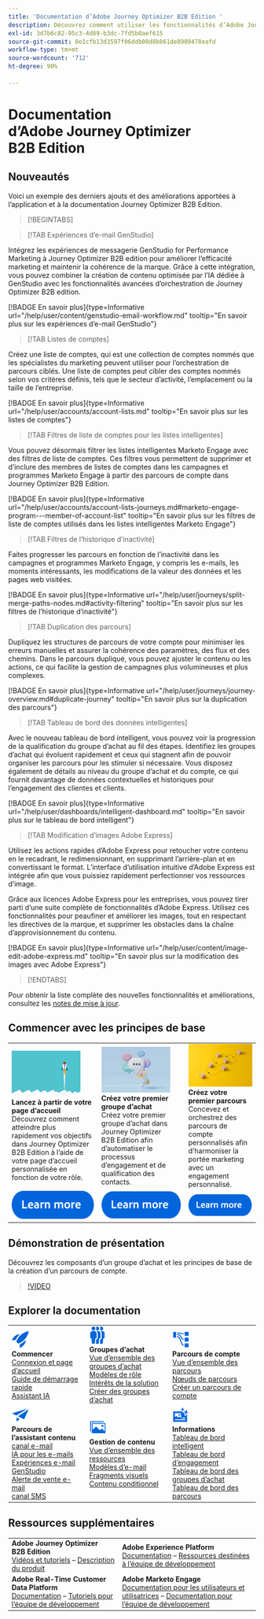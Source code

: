 ```yaml
---
title: 'Documentation d’Adobe Journey Optimizer B2B Edition '
description: Découvrez comment utiliser les fonctionnalités d’Adobe Journey Optimizer B2B Edition pour orchestrer des parcours de compte et de groupe d’achat à l’aide de l’IA générative intégrée et d’une automatisation de pointe.
exl-id: 3d7b6c82-95c3-4d89-b3dc-7fd5b0aef615
source-git-commit: 0e1cfb13d3597f06ddb08d8b861de8909478eafd
workflow-type: tm+mt
source-wordcount: '712'
ht-degree: 90%

---
```


# Documentation d’Adobe Journey Optimizer B2B Edition 

## Nouveautés

Voici un exemple des derniers ajouts et des améliorations apportées à l’application et à la documentation Journey Optimizer B2B Edition.

>[!BEGINTABS]

>[!TAB Expériences d’e-mail GenStudio]

Intégrez les expériences de messagerie GenStudio for Performance Marketing à Journey Optimizer B2B edition pour améliorer l’efficacité marketing et maintenir la cohérence de la marque. Grâce à cette intégration, vous pouvez combiner la création de contenu optimisée par l’IA dédiée à GenStudio avec les fonctionnalités avancées d’orchestration de Journey Optimizer B2B edition.

[!BADGE En savoir plus]{type=Informative url="/help/user/content/genstudio-email-workflow.md" tooltip="En savoir plus sur les expériences d’e-mail GenStudio"}

>[!TAB Listes de comptes]

Créez une liste de comptes, qui est une collection de comptes nommés que les spécialistes du marketing peuvent utiliser pour l’orchestration de parcours ciblés. Une liste de comptes peut cibler des comptes nommés selon vos critères définis, tels que le secteur d’activité, l’emplacement ou la taille de l’entreprise.

[!BADGE En savoir plus]{type=Informative url="/help/user/accounts/account-lists.md" tooltip="En savoir plus sur les listes de comptes"}

>[!TAB Filtres de liste de comptes pour les listes intelligentes]

Vous pouvez désormais filtrer les listes intelligentes Marketo Engage avec des filtres de liste de comptes. Ces filtres vous permettent de supprimer et d’inclure des membres de listes de comptes dans les campagnes et programmes Marketo Engage à partir des parcours de compte dans Journey Optimizer B2B Edition.

[!BADGE En savoir plus]{type=Informative url="/help/user/accounts/account-lists-journeys.md#marketo-engage-program---member-of-account-list" tooltip="En savoir plus sur les filtres de liste de comptes utilisés dans les listes intelligentes Marketo Engage"}

>[!TAB Filtres de l’historique d’inactivité]

Faites progresser les parcours en fonction de l’inactivité dans les campagnes et programmes Marketo Engage, y compris les e-mails, les moments intéressants, les modifications de la valeur des données et les pages web visitées.

[!BADGE En savoir plus]{type=Informative url="/help/user/journeys/split-merge-paths-nodes.md#activity-filtering" tooltip="En savoir plus sur les filtres de l’historique d’inactivité"}

>[!TAB Duplication des parcours]

Dupliquez les structures de parcours de votre compte pour minimiser les erreurs manuelles et assurer la cohérence des paramètres, des flux et des chemins. Dans le parcours dupliqué, vous pouvez ajuster le contenu ou les actions, ce qui facilite la gestion de campagnes plus volumineuses et plus complexes.

[!BADGE En savoir plus]{type=Informative url="/help/user/journeys/journey-overview.md#duplicate-journey" tooltip="En savoir plus sur la duplication des parcours"}

>[!TAB Tableau de bord des données intelligentes]

Avec le nouveau tableau de bord intelligent, vous pouvez voir la progression de la qualification du groupe d’achat au fil des étapes. Identifiez les groupes d’achat qui évoluent rapidement et ceux qui stagnent afin de pouvoir organiser les parcours pour les stimuler si nécessaire. Vous disposez également de détails au niveau du groupe d’achat et du compte, ce qui fournit davantage de données contextuelles et historiques pour l’engagement des clientes et clients.

[!BADGE En savoir plus]{type=Informative url="/help/user/dashboards/intelligent-dashboard.md" tooltip="En savoir plus sur le tableau de bord intelligent"}

>[!TAB Modification d’images Adobe Express]

Utilisez les actions rapides d’Adobe Express pour retoucher votre contenu en le recadrant, le redimensionnant, en supprimant l’arrière-plan et en convertissant le format. L’interface d’utilisation intuitive d’Adobe Express est intégrée afin que vous puissiez rapidement perfectionner vos ressources d’image.

Grâce aux licences Adobe Express pour les entreprises, vous pouvez tirer parti d’une suite complète de fonctionnalités d’Adobe Express. Utilisez ces fonctionnalités pour peaufiner et améliorer les images, tout en respectant les directives de la marque, et supprimer les obstacles dans la chaîne d’approvisionnement du contenu.

[!BADGE En savoir plus]{type=Informative url="/help/user/content/image-edit-adobe-express.md" tooltip="En savoir plus sur la modification des images avec Adobe Express"}

>[!ENDTABS]

Pour obtenir la liste complète des nouvelles fonctionnalités et améliorations, consultez les [notes de mise à jour](../user/release-notes/release-notes.md). <!-- Stay up-to-date with the latest changes in our documentation by visiting the [documentation updates page](using/rn/documentation-updates.md).-->

## Commencer avec les principes de base

<table style="table-layout:fixed">
  <tr style="border: 0;">
    <td>
    <a href="home-page.md"><img width="140px" src="./assets/launch.png" alt="Lancement de l’utilisation des produits"></a>
    <div><strong>Lancez à partir de votre page d’accueil</strong><br/>Découvrez comment atteindre plus rapidement vos objectifs dans Journey Optimizer B2B Edition à l’aide de votre page d’accueil personnalisée en fonction de votre rôle.</div>
    </td>
      <td>
    <a href="buying-groups/buying-groups-overview.md"><img width="140px" src="./assets/communication.png" alt="Groupes d’achat"></a>
    <div><strong>Créez votre premier groupe d’achat</strong><br/>Créez votre premier groupe d’achat dans Journey Optimizer B2B Edition afin d’automatiser le processus d’engagement et de qualification des contacts.</div>
    </td>
    <td>
    <a href="journeys/journey-overview.md"><img width="140px" src="./assets/flow.png" alt="Parcours de compte"></a>
    <div><strong>Créez votre premier parcours</strong><br/>Concevez et orchestrez des parcours de compte personnalisés afin d’harmoniser la portée marketing avec un engagement personnalisé. 
    </div>
    </td>
  </tr>
  <tr style="border: 0;">
    <td align="center"><a href="home-page.md"><img src="../assets/learn-more.svg" alt="En savoir plus"></a></td>
    <td align="center"><a href="buying-groups/buying-groups-overview.md"><img src="../assets/learn-more.svg" alt="En savoir plus"></a></td>
    <td align="center"><a href="journeys/journey-overview.md"><img src="../assets/learn-more.svg" alt="En savoir plus"></a></td>
    </tr>
</table>

## Démonstration de présentation

Découvrez les composants d’un groupe d’achat et les principes de base de la création d’un parcours de compte.

>[!VIDEO](https://video.tv.adobe.com/v/3432054?quality=12)

## Explorer la documentation

<table style="table-layout:auto">
  <tr style="border: 0;">
    <td>
      <img src="../assets/do-not-localize/icon-quick-start.svg" width="35px" alt="Commencer"><br/>
      <strong>Commencer</strong><br/><a href="home-page.md">Connexion et page d’accueil</a><br/><a href="./start/get-started.md">Guide de démarrage rapide</a> <br/><a href="./ai-assistant/ai-assistant-overview.md">Assistant IA</a>
    </td>
    <!--
    <td>
      <img src="../assets/do-not-localize/icon-configure.svg" width="35px"><br/>
      <strong>Configuration<br/>administration</strong><br/><a href="using/configuration/channel-surfaces.md">Channel surfaces</a> - <a href="using/configuration/about-data-sources-events-actions.md">Configure journeys</a>  - <a href="using/administration/permissions-overview.md">Access control</a> - <a href="using/administration/sandboxes.md">Sandboxes management</a>
    </td> -->
    <td>
      <img src="../assets/do-not-localize/icon_audience.svg" width="35px" alt="Groupes d’achat"><br/>
      <strong>Groupes d’achat</strong><br/><a href="./buying-groups/buying-groups-overview.md">Vue d’ensemble des groupes d’achat</a><br/><a href="./buying-groups/buying-groups-role-templates.md">Modèles de rôle</a><br/><a href="./buying-groups/solution-interests.md">Intérêts de la solution</a><br/><a href="./buying-groups/buying-groups-create.md">Créer des groupes d’achat</a>
    </td>
    <td>
      <img src="../assets/do-not-localize/icon-paths.svg" width="35px" alt="Parcours de compte"><br/>
      <strong>Parcours de compte</strong><br/><a href="./journeys/journey-overview.md">Vue d’ensemble des parcours</a><br/><a href="./journeys/journey-nodes.md">Nœuds de parcours </a><br/><a href="./journeys/journey-overview.md#create-an-account-journey">Créer un parcours de compte</a>
    </td>
  </tr>
  <tr style="border: 0;">
    <td>
      <img src="../assets/do-not-localize/icon-campaign.svg" width="35px" alt="Contenu de parcours"><br/>
      <strong>Parcours de l’assistant contenu</strong><br/><a href="./content/add-email.md">canal e-mail</a><br/><a href="./content/ai-assistant-emails.md">IA pour les e-mails</a><br/><a href="./content/genstudio-email-workflow.md">Expériences e-mail GenStudio</a><br/><a href="./content/sales-alert-email.md">Alerte de vente e-mail</a><br/><a href="./content/sms-authoring.md">canal SMS</a>
    </td>
        <td>
      <img src="../assets/do-not-localize/icon_assets.svg" width="35px" alt="Gestion de contenu"><br/>
      <strong>Gestion de contenu</strong><br/><a href="./content/assets-overview.md">Vue d’ensemble des ressources</a><br/><a href="./content/email-templates.md">Modèles d’e-mail</a><br/><a href="./content/fragments.md">Fragments visuels</a><br/><a href="./content/conditional-content.md">Contenu conditionnel</a>
    </td>
    <td>
      <img src="../assets/do-not-localize/icon-offer.svg" width="35px" alt="Informations et tableaux de bord"><br/>
      <strong>Informations</strong><br/><a href="./dashboards/intelligent-dashboard.md">Tableau de bord intelligent</a><br/><a href="./dashboards/engagement-dashboard.md">Tableau de bord d’engagement</a><br/><a href="./dashboards/buying-groups-dashboard.md">Tableau de bord des groupes d’achat</a><br/><a href="./dashboards/journeys-dashboard.md">Tableau de bord des parcours</a>
    </td>

</tr>
</table>

## Ressources supplémentaires

<table style="table-layout:fixed"><tr style="border: 0;">
<tr><td><strong>Adobe Journey Optimizer B2B Edition</strong><br/>
<a href="https://experienceleague.adobe.com/fr/docs/journey-optimizer-b2b-learn/tutorials/overview" target="_blank">Vidéos et tutoriels</a> – <a href="https://helpx.adobe.com/fr/legal/product-descriptions/adobe-journey-optimizer-b2b.html" target="_blank">Description du produit</a> <!-- - <a href="https://www.adobe.com/content/dam/cc/en/security/pdfs/AJO_SecurityOverview.pdf" target="_blank">Security overview (PDF)</a> - <a href="https://developer.adobe.com/journey-optimizer-apis/" target="_blank">APIs reference</a> - <a href="https://experienceleague.adobe.com/tools/ajo-schemas/schema-dictionary.html?lang=fr" target="_blank">Journey Optimizer Schema Dictionary</a> -->
</td>
<td><strong>Adobe Experience Platform</strong><br/>
<a href="https://experienceleague.adobe.com/fr/docs/experience-platform/landing/home" target="_blank">Documentation</a> – <a href="https://business.adobe.com/fr/products/experience-platform/documentation-and-developer-resources.html" target="_blank">Ressources destinées à l’équipe de développement</a>
</td></tr>
<tr><td><strong>Adobe Real-Time Customer Data Platform</strong><br/>
<a href="https://experienceleague.adobe.com/fr/docs/experience-platform/rtcdp/home" target="_blank">Documentation</a> – <a href="https://experienceleague.adobe.com/fr/docs/platform-learn/getting-started-for-data-architects-and-data-engineers/overview" target="_blank">Tutoriels pour l’équipe de développement</a>
</td><td><strong>Adobe Marketo Engage</strong><br/>
<a href="https://experienceleague.adobe.com/fr/docs/marketo/using/home" target="_blank">Documentation pour les utilisateurs et utilisatrices</a> – <a href="https://experienceleague.adobe.com/fr/docs/marketo-developer/marketo/home" target="_blank">Documentation pour l’équipe de développement</a>
</td>
</tr></table>

